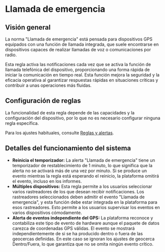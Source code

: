 # Llamada de emergencia

## Visión general

La norma "Llamada de emergencia" está pensada para dispositivos GPS equipados con una función de llamada integrada, que suele encontrarse en dispositivos capaces de realizar llamadas de voz o comunicaciones por radio.

Esta regla activa las notificaciones cada vez que se activa la función de llamada telefónica del dispositivo, proporcionando una forma rápida de iniciar la comunicación en tiempo real. Esta función mejora la seguridad y la eficacia operativa al garantizar respuestas rápidas en situaciones críticas y contribuir a unas operaciones más fluidas.

## Configuración de reglas

La funcionalidad de esta regla depende de las capacidades y la configuración del dispositivo, por lo que no es necesario configurar ninguna regla específica.

Para los ajustes habituales, consulte [Reglas y alertas](../../../guia-del-usuario/reglas-y-alertas/).

## Detalles del funcionamiento del sistema

* **Reinicia el temporizador:** La alerta "Llamada de emergencia" tiene un temporizador de restablecimiento de 1 minuto, lo que significa que la alerta no se activará más de una vez por minuto. Si se produce un evento mientras la regla está esperando el reinicio, la plataforma omitirá el evento, incluso en los informes.
* **Múltiples dispositivos:** Esta regla permite a los usuarios seleccionar varios rastreadores de los que desean recibir notificaciones. Los rastreadores seleccionados deben admitir el evento "Llamada de emergencia", y esta función debe estar integrada en la plataforma para esos rastreadores. Esto permite a los usuarios supervisar los eventos en varios dispositivos cómodamente.
* **Alerta de eventos independiente del GPS:** La plataforma reconoce y contabiliza este tipo de evento de hardware aunque el paquete de datos carezca de coordenadas GPS válidas. El evento se mostrará independientemente de si se ha producido dentro o fuera de las geocercas definidas. En este caso se ignoran los ajustes de geocerca Dentro/Fuera, lo que garantiza que no se omita ningún evento crítico.

